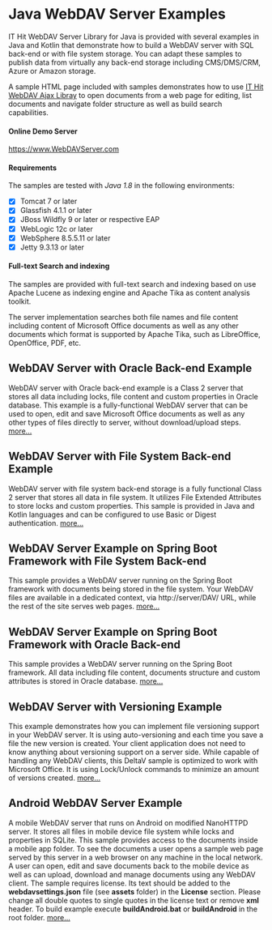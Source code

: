# Java WebDAV Server Examples
IT Hit WebDAV Server Library for Java is provided with several examples in Java and Kotlin that demonstrate how to build a WebDAV server with SQL back-end or with file system storage. You can adapt these samples to publish data from virtually any back-end storage including CMS/DMS/CRM, Azure or Amazon storage. 

A sample HTML page included with samples demonstrates how to use [IT Hit WebDAV Ajax Libray](https://www.webdavsystem.com/ajax/) to open documents from a web page for editing, list documents and navigate folder structure as well as build search capabilities.

#### Online Demo Server
https://www.WebDAVServer.com

#### Requirements
The samples are tested with _Java 1.8_ in the following environments:
- [x] Tomcat 7 or later
- [x] Glassfish 4.1.1 or later
- [x] JBoss Wildfly 9 or later or respective EAP
- [x] WebLogic 12c or later
- [x] WebSphere 8.5.5.11 or later
- [x] Jetty 9.3.13 or later

#### Full-text Search and indexing
The samples are provided with full-text search and indexing based on use Apache Lucene as indexing engine and Apache Tika as content analysis toolkit.

The server implementation searches both file names and file content including content of Microsoft Office documents as well as any other documents which format is supported by Apache Tika, such as LibreOffice, OpenOffice, PDF, etc.

## WebDAV Server with Oracle Back-end Example
WebDAV server with Oracle back-end example is a Class 2 server that stores all data including locks, file content and custom properties in Oracle database. 
This example is a fully-functional WebDAV server that can be used to open, edit and save Microsoft Office documents as well as any other types of files directly to server, without download/upload steps. [more...](https://www.webdavsystem.com/javaserver/server_examples/sql_storage/)

## WebDAV Server with File System Back-end Example
WebDAV server with file system back-end storage is a fully functional Class 2 server that stores all data in file system. It utilizes File Extended Attributes to store locks and custom properties. This sample is provided in Java and Kotlin languages and can be configured to use Basic or Digest authentication. [more...](https://www.webdavsystem.com/javaserver/server_examples/storage_file_system/)

## WebDAV Server Example on Spring Boot Framework with File System Back-end
This sample provides a WebDAV server running on the Spring Boot framework with documents being stored in the file system. Your WebDAV files are available in a dedicated context, via http://server/DAV/ URL, while the rest of the site serves web pages. [more...](https://www.webdavsystem.com/javaserver/server_examples/spring_boot/)

## WebDAV Server Example on Spring Boot Framework with Oracle Back-end
This sample provides a WebDAV server running on the Spring Boot framework. All data including file content, documents structure and custom attributes is stored in Oracle database. [more...](https://www.webdavsystem.com/javaserver/server_examples/spring_boot_sql/)

## WebDAV Server with Versioning Example
This example demonstrates how you can implement file versioning support in your WebDAV server. It is using auto-versioning and each time you save a file the new version is created. Your client application does not need to know anything about versioning support on a server side. While capable of handling any WebDAV clients, this DeltaV sample is optimized to work with Microsoft Office. It is using Lock/Unlock commands to minimize an amount of versions created. [more...](https://www.webdavsystem.com/javaserver/server_examples/deltav_storage/)

## Android WebDAV Server Example
 A mobile WebDAV server that runs on Android on modified NanoHTTPD server. It stores all files in mobile device file system while locks and properties in SQLite. This sample provides access to the documents inside a mobile app folder. To see the documents a user opens a sample web page served by this server in a web browser on any machine in the local network. A user can open, edit and save documents back to the mobile device as well as can upload, download and manage documents using any WebDAV client. The sample requires license. 
Its text should be added to the **webdavsettings.json** file (see **assets** folder) in the **License** section. Please change all double quotes to single quotes in the license text or remove **xml** header.
 To build example execute **buildAndroid.bat** or **buildAndroid** in the root folder.  [more...](https://www.webdavsystem.com/javaserver/server_examples/android/)